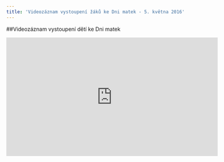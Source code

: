 ```yaml
---
title: 'Videozáznam vystoupení žáků ke Dni matek - 5. května 2016'
---
```


##Videozáznam vystoupení dětí ke Dni matek

<iframe width="560" height="315" src="https://www.youtube.com/embed/6Vvuf_q7a0I" frameborder="0" allowfullscreen></iframe>
